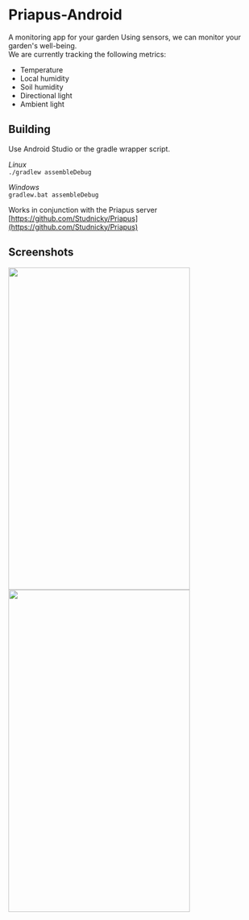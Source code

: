 # Priapus-Android
A monitoring app for your garden
Using sensors, we can monitor your garden's well-being.  
We are currently tracking the following metrics:
- Temperature
- Local humidity
- Soil humidity
- Directional light
- Ambient light


## Building
Use Android Studio or the gradle wrapper script.

*Linux*  
`./gradlew assembleDebug`

*Windows*  
`gradlew.bat assembleDebug`

Works in conjunction with the Priapus server  
[https://github.com/Studnicky/Priapus](https://github.com/Studnicky/Priapus)

## Screenshots
<img src="http://i.imgur.com/baO12JJ.png" width="360" height="640">
<img src="http://i.imgur.com/VuiYBYG.png" width="360" height="640">

